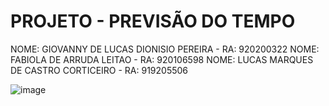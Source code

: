 # PROJETO - PREVISÃO DO TEMPO

NOME: GIOVANNY DE LUCAS DIONISIO PEREIRA - RA: 920200322
NOME: FABIOLA DE ARRUDA LEITAO - RA: 920106598
NOME: LUCAS MARQUES DE CASTRO CORTICEIRO - RA: 919205506

![image](https://github.com/giopco/projeto2023/assets/72528869/8b008337-85dc-4276-84be-bb9282f8b15a)
